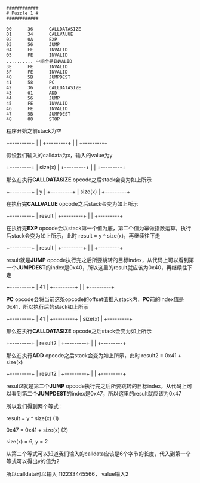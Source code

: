 ```assembly
############
# Puzzle 1 #
############

00      36      CALLDATASIZE   
01      34      CALLVALUE      
02      0A      EXP
03      56      JUMP
04      FE      INVALID        
05      FE      INVALID        
.......... 中间全是INVALID
3E      FE      INVALID
3F      FE      INVALID
40      5B      JUMPDEST
41      58      PC
42      36      CALLDATASIZE
43      01      ADD
44      56      JUMP
45      FE      INVALID
46      FE      INVALID
47      5B      JUMPDEST
48      00      STOP
```



程序开始之前stack为空

+---------+
|             |
+---------+
|             |
+---------+

假设我们输入的calldata为x，输入的value为y

+---------+
| size(x) |
+---------+
|             |
+---------+

那么在执行**CALLDATASIZE** opcode之后stack会变为如上所示

+---------+
|      y     |
+---------+
|  size(x) |
+---------+

在执行完**CALLVALUE** opcode之后stack会变为如上所示

+---------+
|  result |
+---------+
|             |
+---------+

在执行完**EXP** opcode会以stack第一个值为底，第二个值为幂做指数运算，执行后stack会变为如上所示，此时 result = y ^ size(x)，再继续往下走

+---------+
|  result |
+---------+
|             |
+---------+

result就是**JUMP** opcode执行完之后所要跳转的目标index，从代码上可以看到第一个**JUMPDEST**的index是0x40，所以这里的result就应该为0x40，再继续往下走

+---------+
|     41    |
+---------+
|             |
+---------+

**PC** opcode会将当前这条opcode的offset值推入stack内，**PC**前的index值是0x41，所以执行后的stack如上所示

+---------+
|     41    |
+---------+
| size(x) |
+---------+

那么在执行**CALLDATASIZE** opcode之后stack会变为如上所示

+---------+
| result2 |
+---------+
|             |
+---------+

那么在执行**ADD** opcode之后stack会变为如上所示，此时 result2 = 0x41 + size(x)

+---------+
| result2 |
+---------+
|             |
+---------+

result2就是第二个**JUMP** opcode执行完之后所要跳转的目标index，从代码上可以看到第二个**JUMPDEST**的index是0x47，所以这里的result就应该为0x47

所以我们得到两个等式：

result = y ^ size(x)       (1)

0x47 = 0x41 + size(x)   (2)

size(x) = 6, y = 2

从第二个等式可以知道我们输入的calldata应该是6个字节的长度，代入到第一个等式可以得出y的值为2

所以calldata可以输入 112233445566， value输入2



